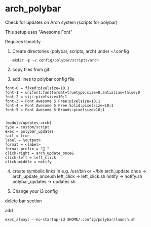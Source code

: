 # arch_polybar
Check for updates on Arch system (scripts for polybar)

This setup uses "Awesome Font"

Requires libnotify

1. Create directories (polybar, scripts, arch) under ~/.config
   ```
   mkdir -p ~/.config/polybar/scripts/arch
   ```
2. copy files from git

3. add lines to polybar config file

```
font-0 = fixed:pixelsize=10;1
font-1 = unifont:fontformat=truetype:size=8:antialias=false;0
font-2 = siji:pixelsize=10;1
font-3 = Font Awesome 5 Free:pixelsize=10;1
font-4 = Font Awesome 5 Free Solid:pixelsize=10;1
font-5 = Font Awesome 5 Brands:pixelsize=10;1


[module/updates-arch]
type = custom/script
exec = polybar_updates
tail = true
label = %output%
format = <label>
format-prefix = " "
click-right = arch_update_once&
click-left = left_click
click-middle = notify
```

4. create symbolic links in e.g. /usr/bin or ~/bin
arch_update once -> arch_update_once.sh
left_click -> left_click.sh
notify -> notify.sh
polybar_updates -> updates.sh

5. Change your i3 config

delete bar section

add
```
exec_always --no-startup-id $HOME/.config/polybar/launch.sh
```





